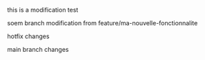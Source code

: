 this is a modification
test


soem branch modification from feature/ma-nouvelle-fonctionnalite

hotfix changes

main branch changes
